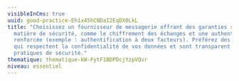 ```yaml
---
visibleInCms: true
uuid: good-practice-Eh1x45hCNDaI2EqDX0LkL
title: "Choisissez un fournisseur de messagerie offrant des garanties solides en
  matière de sécurité, comme le chiffrement des échanges et une authentification
  renforcée (exemple : authentification à deux facteurs). Préférez des services
  qui respectent la confidentialité de vos données et sont transparent sur leurs
  pratiques de sécurité."
thematique: thematique-kW-FytF1BDPDcjYzpVQvr
niveau: essentiel
---
```

